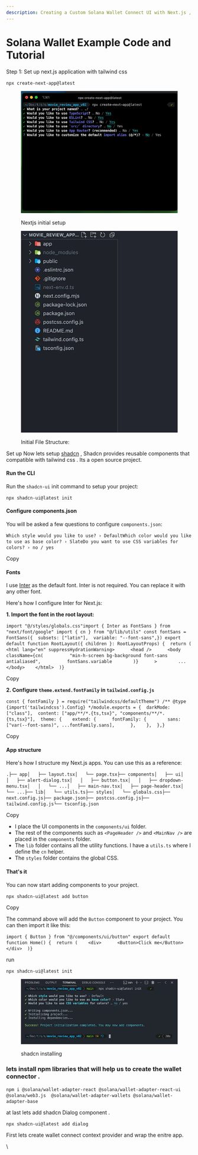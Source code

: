 ```yaml
---
description: Creating a Custom Solana Wallet Connect UI with Next.js , Tailwind and Shadcn
---
```


# Solana Wallet Example Code and Tutorial

Step 1: Set up next.js application with tailwind css

```
npx create-next-app@latest
```

<figure><img src=".gitbook/assets/1_imPtebYSQOOdHYOa7JHILQ.webp" alt=""><figcaption><p>Nextjs initial setup<br></p></figcaption></figure>



<figure><img src=".gitbook/assets/1_mN8JmlhTfhVTOpVAX-4GaA.webp" alt=""><figcaption><p>Initial File Structure:</p></figcaption></figure>



Set up Now lets setup [shadcn](https://ui.shadcn.com/docs/installation/next) , Shadcn provides reusable components that compatible with tailwind css . Its a open source project.

#### Run the CLI <a href="#run-the-cli" id="run-the-cli"></a>

Run the `shadcn-ui` init command to setup your project:

```
npx shadcn-ui@latest init
```

#### Configure components.json <a href="#configure-componentsjson" id="configure-componentsjson"></a>

You will be asked a few questions to configure `components.json`:

```
Which style would you like to use? › DefaultWhich color would you like to use as base color? › SlateDo you want to use CSS variables for colors? › no / yes
```

Copy

#### Fonts <a href="#fonts" id="fonts"></a>

I use [Inter](https://rsms.me/inter/) as the default font. Inter is not required. You can replace it with any other font.

Here's how I configure Inter for Next.js:

**1. Import the font in the root layout:**

```
import "@/styles/globals.css"import { Inter as FontSans } from "next/font/google" import { cn } from "@/lib/utils" const fontSans = FontSans({  subsets: ["latin"],  variable: "--font-sans",}) export default function RootLayout({ children }: RootLayoutProps) {  return (    <html lang="en" suppressHydrationWarning>      <head />      <body        className={cn(          "min-h-screen bg-background font-sans antialiased",          fontSans.variable        )}      >        ...      </body>    </html>  )}
```

Copy

**2. Configure `theme.extend.fontFamily` in `tailwind.config.js`**

```
const { fontFamily } = require("tailwindcss/defaultTheme") /** @type {import('tailwindcss').Config} */module.exports = {  darkMode: ["class"],  content: ["app/**/*.{ts,tsx}", "components/**/*.{ts,tsx}"],  theme: {    extend: {      fontFamily: {        sans: ["var(--font-sans)", ...fontFamily.sans],      },    },  },}
```

Copy

#### App structure <a href="#app-structure" id="app-structure"></a>

Here's how I structure my Next.js apps. You can use this as a reference:

```
.├── app│   ├── layout.tsx│   └── page.tsx├── components│   ├── ui│   │   ├── alert-dialog.tsx│   │   ├── button.tsx│   │   ├── dropdown-menu.tsx│   │   └── ...│   ├── main-nav.tsx│   ├── page-header.tsx│   └── ...├── lib│   └── utils.ts├── styles│   └── globals.css├── next.config.js├── package.json├── postcss.config.js├── tailwind.config.js└── tsconfig.json
```

Copy

* I place the UI components in the `components/ui` folder.
* The rest of the components such as `<PageHeader />` and `<MainNav />` are placed in the `components` folder.
* The `lib` folder contains all the utility functions. I have a `utils.ts` where I define the `cn` helper.
* The `styles` folder contains the global CSS.

#### That's it <a href="#thats-it" id="thats-it"></a>

You can now start adding components to your project.

```
npx shadcn-ui@latest add button
```

Copy

The command above will add the `Button` component to your project. You can then import it like this:

```
import { Button } from "@/components/ui/button" export default function Home() {  return (    <div>      <Button>Click me</Button>    </div>  )}
```

run

```
npx shadcn-ui@latest init
```



<figure><img src=".gitbook/assets/1_8V9H9f5QlSPslFHOiHvlqQ.webp" alt=""><figcaption><p>shadcn installing</p></figcaption></figure>

### lets install npm libraries that will help us to create the wallet connector . <a href="#id-4080" id="id-4080"></a>

```
npm i @solana/wallet-adapter-react @solana/wallet-adapter-react-ui @solana/web3.js  @solana/wallet-adapter-wallets @solana/wallet-adapter-base
```

at last lets add shadcn Dialog component .

```
npx shadcn-ui@latest add dialog
```

First lets create wallet connect context provider and wrap the enitre app.

\

